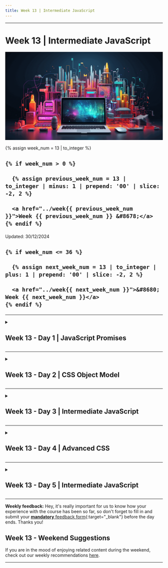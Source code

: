 ```yaml
---
title: Week 13 | Intermediate JavaScript
---
```


<hr class="mb-0">

<h1 id="{{ Week 13-Intermediate JavaScript | slugify }}">
  <span class="week-prefix">Week 13 |</span> Intermediate JavaScript
</h1>

<img src="assets/colorful.03.png" />

<div class="week-controls">

  {% assign week_num = 13 | to_integer %}

  <h2 class="week-controls__previous_week">

    {% if week_num > 0 %}

      {% assign previous_week_num = 13 | to_integer | minus: 1 | prepend: '00' | slice: -2, 2 %}

      <a href="../week{{ previous_week_num }}">Week {{ previous_week_num }} &#8678;</a>
    {% endif %}

  </h2>

  <span>Updated: 30/12/2024</span>

  <h2 class="week-controls__next_week">

    {% if week_num <= 36 %}

      {% assign next_week_num = 13 | to_integer | plus: 1 | prepend: '00' | slice: -2, 2 %}

      <a href="../week{{ next_week_num }}">&#8680; Week {{ next_week_num }}</a>
    {% endif %}

  </h2>

</div>

---

<!-- Week 13 - Day 1 | JavaScript Promises -->
<details markdown="1">
  <summary>
    <h2>
      <span class="summary-day">Week 13 - Day 1</span> | JavaScript Promises</h2>
  </summary>

### Schedule

  - **Lecture: JavaScript Promises**
  - **Practice**
  - **Exercises**
  - **Work on Project (Group/Personal)**

### Study Plan

  ![](./assets/Promises.jpg)

  - [Watch Part 1](https://www.youtube.com/watch?v=rhr3CWnYO60){:target="_blank"} of today's lecture on `JavaScript Promises`.

  - Take a break, walk away from the keyboard and do some quick stretch exercises.

  - [Watch Part 2](https://www.youtube.com/watch?v=FkVIzOicuCE){:target="_blank"} of the lecture on `JavaScript Promises`. 

  - Practice with Promises.

  - Post your questions on [Slack](https://intechgration.slack.com){:target="_blank"}, in the comments on YouTube, at the bottom of this page or our [discussion forum on GitHub](https://github.com/in-tech-gration/WDX-180/discussions){:target="_blank"}.

  ![](./assets/Promises.Printer.png)

  _(Image from [https://www.alexlintu.com/what-is-a-promise/](https://www.alexlintu.com/what-is-a-promise/){:target="_blank"})_

<!-- Summary -->

### Exercises

  Finish all the exercises found on this [repository](https://github.com/in-tech-gration/promises-exercises){:target="_blank"}.

<!-- Extra Resources -->

<!-- Sources and Attributions -->
  
</details>

<hr class="mt-1">

<!-- Week 13 - Day 2 | CSS Object Model -->
<details markdown="1">
  <summary>
    <h2>
      <span class="summary-day">Week 13 - Day 2</span> | CSS Object Model</h2>
  </summary>

### Schedule

  - [Study](#study-plan-NN)
  - [Exercises](#exercises-NN)
  - [Extra Resources](#extra-resources-NN)

### Study Plan

  Let's learn the **CSS Object Model**

  > "The CSS Object Model is a set of APIs allowing the manipulation of CSS from JavaScript. 
  >
  > It is much like the DOM, but for the CSS rather than the HTML. 
  >
  > It allows users to read and modify CSS style dynamically."



  - Slowly go through this lengthy article: [**A Beginner’s Guide To CSS Object Model (CSSOM)**](https://www.lambdatest.com/blog/css-object-model/){:target="_blank"}

  ![](assets/DOM.CSSOM.png)

  In this article you'll find the word `Interface` mentioned quite a lot, so let's ask `ChatGPT` to explain this to us:

  **What is an Interface?**

  > "In the world of programming and computer science, an "interface" refers to a set of rules or specifications that define how different software components can interact with each other. It's like a contract that outlines what methods or functions an object or component should have and how they should behave.
  >
  > Think of it as a way for different parts of a program to communicate with each other without needing to know all the nitty-gritty details of how each part is implemented. **It's a bit like using a remote control to interact with your TV. You don't need to know exactly how the TV works internally; you just need to know the buttons on the remote control and what they do (that's the interface).**
  >
  > In the context of MDN documentation, when you see terms like "CSSStyleSheet", "Event interface", "FocusEvent interface," "UIEvent interface," etc., they are referring to specific sets of rules that describe what properties and methods an object (e.g. an Event object) should have. These interfaces tell developers what they can expect from these objects and how they can work with them."



  **CAUTION:** The ChatGPT response was reviewed and curated by our staff of professional developers. Never trust AI-generated responses 100%.

  Here is a list of the main concepts that you will learn in this article:

  - The `HTMLElement.style.*` set of properties
  - The `window.getComputedStyle(Element)` method
  - The `CSSStyleDeclaration Interface` and its properties:
    - `getPropertyValue()`
    - `getPropertyPriority()`
    - `setProperty(propertyName, value, priority)`
    - `removeProperty(property)`
    - `item()`
    - `length`
  - The `StyleSheet & StyleSheetList Interfaces` and their properties:
    - `disabled`
    - `href`
    - `media`
    - `ownerNode`
    - `parentStyleSheet`
    - `title`
    - `type`
    - `document.styleSheets.length`
  - The `CSSStyleSheet & CSSRule Interfaces`
    - `cssRules`
    - `deleteRule()`
    - `insertRule()`
    - `cssText`
    - `parentRule`
    - `parentStyleSheet`
  - The `CSSMediaRule & CSSKeyframeRule Interfaces`
    - `media`
    - `keyText`

<!-- Summary -->

<!-- Exercises -->

### Extra Resources

  <!-- TODO: INTEGRATE: https://github.com/in-tech-gration/web.dev/blob/main/src/site/content/en/blog/critical-rendering-path-constructing-the-object-model/index.md -->


  - [Constructing the Object Model](https://web.dev/articles/critical-rendering-path/constructing-the-object-model){:target="_blank"}

### Sources and Attributions

  - [CSS Object Model (CSSOM) @MDN](https://developer.mozilla.org/en-US/docs/Web/API/CSS_Object_Model){:target="_blank"}
  
</details>

<hr class="mt-1">

<!-- Week 13 - Day 3 | Intermediate JavaScript -->
<details markdown="1">
  <summary>
    <h2>
      <span class="summary-day">Week 13 - Day 3</span> | Intermediate JavaScript</h2>
  </summary>

### Schedule

  - **Lecture: Intermediate JavaScript**
  - **Practice**
  - **Work on Project (Group/Personal)**

<!-- Study Plan -->

<!-- Summary -->

<!-- Exercises -->

<!-- Extra Resources -->

<!-- Sources and Attributions -->
  
</details>

<hr class="mt-1">

<!-- Week 13 - Day 4 | Advanced CSS -->
<details markdown="1">
  <summary>
    <h2>
      <span class="summary-day">Week 13 - Day 4</span> | Advanced CSS</h2>
  </summary>

### Schedule

  - [Study](#study-plan-NN)
  - [Exercises](#exercises-NN)
  - [Extra Resources](#extra-resources-NN)

<!-- Study Plan -->

### Summary

  ![](https://in-tech-gration.github.io/WDX-180/curriculum/modules/javascript/misc/post_mortem/assets/post_mortem.png)

  Let's begin by reading about [What is a Software Post-Mortem and How Do You Write One?](https://www.freecodecamp.org/news/what-is-a-software-post-mortem/){:target="_blank"}

  After having read the article, open up the code [found here](https://github.com/in-tech-gration/WDX-180/tree/main/curriculum/modules/javascript/misc/post_mortem){:target="_blank"} debug the program and write a short post mortem.

  ---



  Next, we are going to explore some pretty useful and cool CSS features (that you probably didn't know exist). Let's go!

  - Go through [**this article**](https://www.lambdatest.com/blog/advanced-css-tricks-and-techniques/){:target="_blank"} that covers quite a lot of features. For each one, you should check the appropriate MDN article for more details and play around with the feature in your local development environment. Perhaps it's a good idea at this point to create a file named `advanced-css-tricks.html` and work on it.

  The point of this module is to become aware and familiar with these really handy CSS tools. Unless you practice, of course, there's no point in moving forward, so let's use these tricks to build a web page that includes every single feature in the list.

  - **Responsive CSS Grids**
  - **Vertically Align with Flexbox**
  - **SVG for Icons and Logos**
  - **Masking**
  - **Shape Outside**
  - **Zoom on Hover**
  - **Scroll Snapping**
  - **Variable Fonts**
  - **Generate Text Animation**
  - **Initial Letter**
  - **Logical Properties and Values**
  - **CSS Subgrids**
  - **Smart Quotes in HTML/CSS**
  - **Comma-Separated Lists**
  - **Feature Query**
  - **Background Repeat**
  - **CSS Gradients**
  - **Truncate Strings**

  On top of that, you want to create a page that includes every single feature with a small description taken from the MDN docs and a small example (containing both the code used and the actual displayed output).

<!-- Exercises -->

### Extra Resources

  _(Nothing here yet. Feel free to contribute if you've found some useful resources.)_

### Sources and Attributions

  - [18 Advanced CSS Tricks And Tips [2023]](https://www.lambdatest.com/blog/advanced-css-tricks-and-techniques/){:target="_blank"}
  
</details>

<hr class="mt-1">

<!-- Week 13 - Day 5 | Intermediate JavaScript -->
<details markdown="1">
  <summary>
    <h2>
      <span class="summary-day">Week 13 - Day 5</span> | Intermediate JavaScript</h2>
  </summary>

### Schedule

  - **Lecture: Intermediate JavaScript**
  - **Practice**
  - **Work on Project (Group/Personal)**

<!-- Study Plan -->

<!-- Summary -->

<!-- Exercises -->

<!-- Extra Resources -->

<!-- Sources and Attributions -->
  
</details>


<hr class="mt-1">

**Weekly feedback:** Hey, it's really important for us to know how your experience with the course has been so far, so don't forget to fill in and submit your [**mandatory** feedback form](https://forms.gle/S6Zg3bbS2uuwsSZF9){:target="_blank"} before the day ends. Thanks you!

## Week 13 - Weekend Suggestions

If you are in the mood of enjoying related content during the weekend, check out our weekly recommendations [here](WEEKEND.md).

---

<!-- COMMENTS: -->
<script src="https://utteranc.es/client.js"
  repo="in-tech-gration/WDX-180"
  issue-term="pathname"
  theme="github-dark"
  crossorigin="anonymous"
  async>
</script>